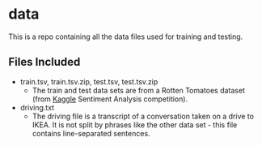 # data

This is a repo containing all the data files used for training and testing.

## Files Included

* train.tsv, train.tsv.zip, test.tsv, test.tsv.zip
  * The train and test data sets are from a Rotten Tomatoes dataset (from [Kaggle](https://www.kaggle.com/c/sentiment-analysis-on-movie-reviews/data#) Sentiment Analysis competition).
* driving.txt
  * The driving file is a transcript of a conversation taken on a drive to IKEA. It is not split by phrases like the other data set - this file contains line-separated sentences.

